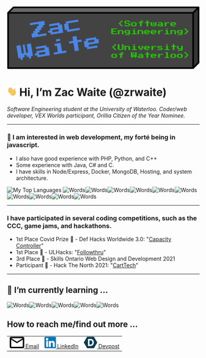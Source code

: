 <img src="./header.svg">

# <img height="25vw" src="./wave.gif"> Hi, I’m Zac Waite (@zrwaite)

*Software Engineering student at the University of Waterloo. Coder/web developer, VEX Worlds participant, Orillia Citizen of the Year Nominee.*

---
### 👀 I am interested in web development, my forté being in javascript.  
* I also have good experience with PHP, Python, and C++
* Some experience with Java, C# and C.
* I have skills in Node/Express, Docker, MongoDB, Hosting, and system architecture.

![My Top Languages](https://github-readme-stats.vercel.app/api/top-langs/?username=zrwaite&exclude_repo=Spaceship8&layout=compact&langs_count=6&theme=dark)
![Words](https://img.shields.io/badge/Code-JavaScript-informational?style=flat&logo=JavaScript&logoColor=white&color=success)![Words](https://img.shields.io/badge/Code-Typescript-informational?style=flat&logo=Typescript&logoColor=white&color=success)![Words](https://img.shields.io/badge/Code-PHP-informational?style=flat&logo=PHP&logoColor=white&color=success)![Words](https://img.shields.io/badge/Code-Node.js-informational?style=flat&logo=Node.js&logoColor=white&color=success)![Words](https://img.shields.io/badge/Code-Python-informational?style=flat&logo=Python&logoColor=white&color=success)![Words](https://img.shields.io/badge/Code-C++-informational?style=flat&logo=cplusplus&logoColor=white&color=success)![Words](https://img.shields.io/badge/Tools-MongoDB-informational?style=flat&logo=MongoDB&logoColor=white&color=success)![Words](https://img.shields.io/badge/Tools-Docker-informational?style=flat&logo=Docker&logoColor=white&color=success)![Words](https://img.shields.io/badge/Cloud-Digital%20Ocean-informational?style=flat&logo=DigitalOcean&logoColor=white&color=success)![Words](https://img.shields.io/badge/Editor-VSCode-informational?style=flat&logo=Visual%20Studio%20Code&logoColor=white&color=success)

---

### I have participated in several coding competitions, such as the CCC, game jams, and hackathons. 
* 1st Place Covid Prize 🥇 - Def Hacks Worldwide 3.0: "[Capacity Controller](https://devpost.com/software/capacity-controller)"
* 1st Place 🥇 - ULHacks: "[Followthru](https://devpost.com/software/followthru-0cr35p)"
* 3rd Place 🥉 - Skills Ontario Web Design and Development 2021
* Participant 🏅 - Hack The North 2021: "[CartTech](https://devpost.com/software/carttech)"

---

## 🌱 I’m currently learning ... 
![Words](https://img.shields.io/badge/Code-React-informational?style=flat&logo=React&logoColor=white&color=blue)![Words](https://img.shields.io/badge/Code-C-informational?style=flat&logo=C&logoColor=white&color=blue)![Words](https://img.shields.io/badge/Code-C%23-informational?style=flat&logo=C%20Sharp&logoColor=white&color=blue)![Words](https://img.shields.io/badge/Skills-DevOps-informational?style=flat&logo=&logoColor=white&color=blue)![Words](https://img.shields.io/badge/Skills-Machine%20Learning-informational?style=flat&logo=&logoColor=white&color=blue)

##  How to reach me/find out more ...
<table width="100%">
    <tr>
        <td>
            <a href="mailto:129032699zw@gmail.com">
                <img src="mailicon.png" height="30px"> Email
            </a>
        </td>
        <td>
            <a href="https://www.linkedin.com/in/zac-waite/">
                <img src="linkedinicon.png" height="30px"> LinkedIn
            </a>
        </td>
        <td>
            <a href="https://devpost.com/zrwaite">
                <img src="devposticon.png" height="30px"> Devpost
            </a>
        </td>
    </tr>
</table>
<!--Contact form-->

<!-- Personal Website -->

<!--
<img float="left" width="45%" src="https://github-readme-stats.vercel.app/api/pin/?username=zrwaite&repo=CartTech" alt="CartTech Repo"/>

<img float="left" width="45%" src="https://github-readme-stats.vercel.app/api/pin/?username=zrwaite&repo=DreemTeem" alt="DreemTeem Repo"/>

<img float="left" width="45%" src="https://github-readme-stats.vercel.app/api/pin/?username=zrwaite&repo=12421X" alt="12421X Repo"/>

<img float="left" width="45%" src="https://github-readme-stats.vercel.app/api/pin/?username=zrwaite&repo=SantasPillage" alt="SantasPillage Repo"/>

<img float="left" width="45%" src="https://github-readme-stats.vercel.app/api/pin/?username=zrwaite&repo=DefHacks3" alt="DefHacks3 Repo"/>
-->

